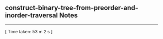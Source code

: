<h2>construct-binary-tree-from-preorder-and-inorder-traversal Notes</h2><hr>[ Time taken: 53 m 2 s ]